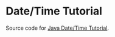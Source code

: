 # Date/Time Tutorial

Source code for [Java Date/Time Tutorial](https://docs.oracle.com/javase/tutorial/datetime/TOC.html).
